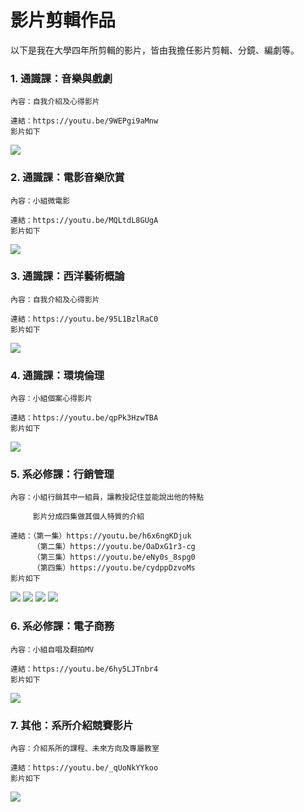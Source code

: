 # 影片剪輯作品

以下是我在大學四年所剪輯的影片，皆由我擔任影片剪輯、分鏡、編劇等。

### 1. 通識課：音樂與戲劇

    內容：自我介紹及心得影片 
    
    連結：https://youtu.be/9WEPgi9aMnw
    影片如下
[![](https://res.cloudinary.com/marcomontalbano/image/upload/v1681732492/video_to_markdown/images/youtube--9WEPgi9aMnw-c05b58ac6eb4c4700831b2b3070cd403.jpg)](https://youtu.be/9WEPgi9aMnw "")
    
    
### 2. 通識課：電影音樂欣賞

    內容：小組微電影 
    
    連結：https://youtu.be/MQLtdL8GUgA
    影片如下
[![](https://res.cloudinary.com/marcomontalbano/image/upload/v1681732463/video_to_markdown/images/youtube--MQLtdL8GUgA-c05b58ac6eb4c4700831b2b3070cd403.jpg)](https://youtu.be/MQLtdL8GUgA "")


### 3. 通識課：西洋藝術概論

    內容：自我介紹及心得影片 
    
    連結：https://youtu.be/95L1BzlRaC0
    影片如下    
[![](https://res.cloudinary.com/marcomontalbano/image/upload/v1681732541/video_to_markdown/images/youtube--95L1BzlRaC0-c05b58ac6eb4c4700831b2b3070cd403.jpg)](https://youtu.be/95L1BzlRaC0 "")    


### 4. 通識課：環境倫理

    內容：小組個案心得影片 
    
    連結：https://youtu.be/qpPk3HzwTBA
    影片如下    
[![](https://res.cloudinary.com/marcomontalbano/image/upload/v1681732560/video_to_markdown/images/youtube--qpPk3HzwTBA-c05b58ac6eb4c4700831b2b3070cd403.jpg)](https://youtu.be/qpPk3HzwTBA "")    


### 5. 系必修課：行銷管理

    內容：小組行銷其中一組員，讓教授記住並能說出他的特點
    
         影片分成四集做其個人特質的介紹
    
    連結：（第一集）https://youtu.be/h6x6ngKDjuk
         （第二集）https://youtu.be/OaDxG1r3-cg
         （第三集）https://youtu.be/eNy0s_8spg0
         （第四集）https://youtu.be/cydppDzvoMs
    影片如下    
[![](https://res.cloudinary.com/marcomontalbano/image/upload/v1681733341/video_to_markdown/images/youtube--h6x6ngKDjuk-c05b58ac6eb4c4700831b2b3070cd403.jpg)](https://youtu.be/h6x6ngKDjuk "")
[![](https://res.cloudinary.com/marcomontalbano/image/upload/v1681733497/video_to_markdown/images/youtube--OaDxG1r3-cg-c05b58ac6eb4c4700831b2b3070cd403.jpg)](https://youtu.be/OaDxG1r3-cg "")
[![](https://res.cloudinary.com/marcomontalbano/image/upload/v1681733605/video_to_markdown/images/youtube--eNy0s_8spg0-c05b58ac6eb4c4700831b2b3070cd403.jpg)](https://youtu.be/eNy0s_8spg0 "")
[![](https://res.cloudinary.com/marcomontalbano/image/upload/v1681733626/video_to_markdown/images/youtube--cydppDzvoMs-c05b58ac6eb4c4700831b2b3070cd403.jpg)](https://youtu.be/cydppDzvoMs "")


### 6. 系必修課：電子商務

    內容：小組自唱及翻拍MV 
    
    連結：https://youtu.be/6hy5LJTnbr4
    影片如下    
[![](https://res.cloudinary.com/marcomontalbano/image/upload/v1681732575/video_to_markdown/images/youtube--6hy5LJTnbr4-c05b58ac6eb4c4700831b2b3070cd403.jpg)](https://youtu.be/6hy5LJTnbr4 "") 


### 7. 其他：系所介紹競賽影片

    內容：介紹系所的課程、未來方向及專屬教室 
    
    連結：https://youtu.be/_qUoNkYYkoo
    影片如下    
[![](https://res.cloudinary.com/marcomontalbano/image/upload/v1681732590/video_to_markdown/images/youtube--_qUoNkYYkoo-c05b58ac6eb4c4700831b2b3070cd403.jpg)](https://youtu.be/_qUoNkYYkoo "")
